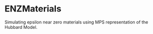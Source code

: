 # ENZMaterials
Simulating epsilon near zero materials using MPS representation of the Hubbard Model.
